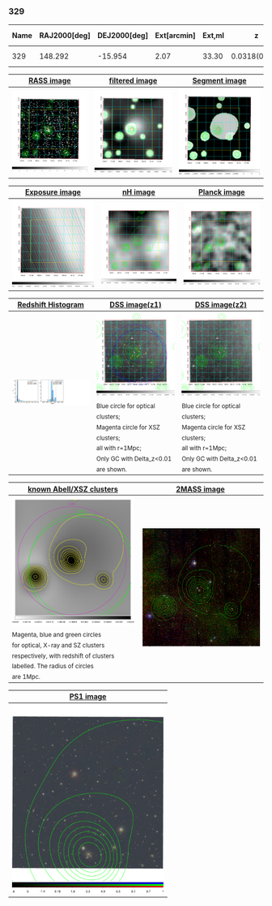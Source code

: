<div STYLE="page-break-after: always;"></div>

### 329

|Name|RAJ2000[deg]|DEJ2000[deg] |Ext[arcmin]| Ext,ml | z | z_src| C|GC(XSZ,Delta_z<0.01)| GC(OPT,Delta_z<0.01)|GC| R_sig[arcmin] | R500[arcmin] | R500[Mpc]| CRsig[c/s] | CR500[c/s] |L500[1E44 erg/s]|F500[1E-12 erg/s/cm^2]| M500[1E14 Msun]|Tx[keV]|Cnt_sig|Beta|Rc[arcmin]|Comment|Alias|
|---|---|---|---|---|---|------|---|--------|---------|----------|---|---|---|---|---|---|---|---|---|---|---|---|---|---|
|329| 148.292| -15.954| 2.07| 33.30| 0.0318(0.005)| z1, z_xsz| B| MCXC| N| MCXC, N| 23.219| 16.207| 0.618| 0.315(0.055)| 0.300(0.053)| 0.112(0.013)| 4.795(0.570)| 0.69(0.04)| 1.72(0.07)| 145.5| 0.567(-0.036+0.050)| 3.455(-0.643+0.832)| -| k229|

|[RASS image](../image/329/329_img.pdf)|[filtered image](../image/329/329_fil.pdf)|[Segment image](../image/329/329_seg.pdf)|
|-------------------|--------------------|-------------------|
| <img src="../image/329/329_img.png" width="300">  | <img src="../image/329/329_fil.png" width="300">   | <img src="../image/329/329_seg.png" width="300">  |

|[Exposure image](../image/329/329_mex.pdf)| [nH image](../image/329/329_nh.pdf)| [Planck image](../image/329/329_p.pdf)|
|-------------------|--------------------|-------------------|
|<img src="../image/329/329_mex.png" width="300">   | <img src="../image/329/329_nh.png" width="300">    | <img src="../image/329/329_p.png" width="300"> |

|[Redshift Histogram](../image/329/329_zg.pdf) | [DSS image(z1)](../image/329/329_dss_z1.pdf)      |  [DSS image(z2)](../image/329/329_dss_z2.pdf)    |
|-------------------|--------------------|-------------------|
|<img src="../image/329/329_zg.png" width="300"> |<img src="../image/329/329_dss_z1.png" width="300"> <sub><br>Blue circle for optical clusters; <br>Magenta circle for XSZ clusters; <br>all with r=1Mpc; <br>Only GC with Delta_z<0.01 are shown. </sub>| <img src="../image/329/329_dss_z2.png" width="300"><sub><br>Blue circle for optical clusters; <br>Magenta circle for XSZ clusters; <br>all with r=1Mpc; <br>Only GC with Delta_z<0.01 are shown. </sub> |

|[known Abell/XSZ clusters](../image/329/329_gc.pdf) | [2MASS image](../image/329/329_2mass.pdf)      |
|-------------------|-------------------|
|<img src=../image/329/329_gc.png width="300"> <br><sub>Magenta, blue and green circles <br>for optical, X-ray and SZ clusters <br>respectively, with redshift of clusters <br>labelled. The radius of circles <br>are 1Mpc.</sub>|<img src="../image/329/329_2mass.png" width="300">  |

|[PS1 image](../image/329/329_ps1.pdf)            |
|-------------------|
| <img src="../image/329/329_ps1.pdf" width="300">  |
